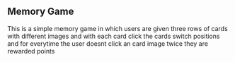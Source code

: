 ## Memory Game

This is a simple memory game in which users are given three rows of cards with different images and with each card click the cards switch positions and for everytime the user doesnt click an 
card image twice they are rewarded points
